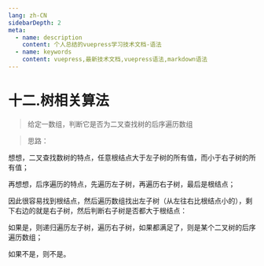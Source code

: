 ```yaml
---
lang: zh-CN
sidebarDepth: 2
meta:
  - name: description
    content: 个人总结的vuepress学习技术文档-语法
  - name: keywords
    content: vuepress,最新技术文档,vuepress语法,markdown语法
---
```


# 十二.树相关算法

> 给定一数组，判断它是否为二叉查找树的后序遍历数组

> 思路：

想想，二叉查找数树的特点，任意根结点大于左子树的所有值，而小于右子树的所有值；

再想想，后序遍历的特点，先遍历左子树，再遍历右子树，最后是根结点；

因此很容易找到根结点，然后遍历数组找出左子树（从左往右比根结点小的），剩下右边的就是右子树，然后判断右子树是否都大于根结点：

如果是，则递归遍历左子树，遍历右子树，如果都满足了，则是某个二叉树的后序遍历数组；

如果不是，则不是。
